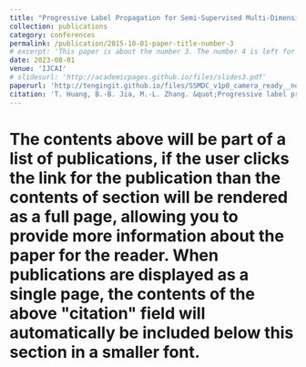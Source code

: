 ```yaml
---
title: "Progressive Label Propagation for Semi-Supervised Multi-Dimensional Classification"
collection: publications
category: conferences
permalink: /publication/2015-10-01-paper-title-number-3
# excerpt: 'This paper is about the number 3. The number 4 is left for future work.'
date: 2023-08-01
venue: 'IJCAI'
# slidesurl: 'http://academicpages.github.io/files/slides3.pdf'
paperurl: 'http://tengingit.github.io/files/SSMDC_v1p0_camera_ready__noakn.pdf'
citation: 'T. Huang, B.-B. Jia, M.-L. Zhang. &quot;Progressive label propagation for semi-supervised multi-dimensional classification.&quot; In: <i>Proceedings of the 32nd International Joint Conference on Artificial Intelligence</i>, Macau, China, 2023, 3821-3829.'
---
```


# The contents above will be part of a list of publications, if the user clicks the link for the publication than the contents of section will be rendered as a full page, allowing you to provide more information about the paper for the reader. When publications are displayed as a single page, the contents of the above "citation" field will automatically be included below this section in a smaller font.
